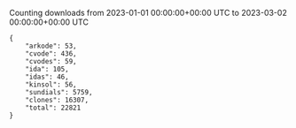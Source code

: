 
Counting downloads from 2023-01-01 00:00:00+00:00 UTC to 2023-03-02 00:00:00+00:00 UTC

```
{
    "arkode": 53,
    "cvode": 436,
    "cvodes": 59,
    "ida": 105,
    "idas": 46,
    "kinsol": 56,
    "sundials": 5759,
    "clones": 16307,
    "total": 22821
}
```
